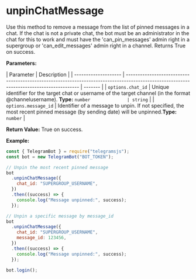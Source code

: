 # unpinChatMessage

Use this method to remove a message from the list of pinned messages in a chat. If the chat is not a private chat, the bot must be an administrator in the chat for this to work and must have the 'can_pin_messages' admin right in a supergroup or 'can_edit_messages' admin right in a channel. Returns True on success.

**Parameters:**

| Parameter            | Description                                                                                                                              |
| -------------------- | ---------------------------------------------------------------------------------------------------------------------------------------- | ------- |
| `options.chat_id`    | Unique identifier for the target chat or username of the target channel (in the format @channelusername). **Type:** `number              | string` |
| `options.message_id` | Identifier of a message to unpin. If not specified, the most recent pinned message (by sending date) will be unpinned.**Type:** `number` |

**Return Value:**
True on success.

**Example:**

```javascript
const { TelegramBot } = require("telegramsjs");
const bot = new TelegramBot("BOT_TOKEN");

// Unpin the most recent pinned message
bot
  .unpinChatMessage({
    chat_id: "SUPERGROUP_USERNAME",
  })
  .then((success) => {
    console.log("Message unpinned:", success);
  });

// Unpin a specific message by message_id
bot
  .unpinChatMessage({
    chat_id: "SUPERGROUP_USERNAME",
    message_id: 123456,
  })
  .then((success) => {
    console.log("Message unpinned:", success);
  });

bot.login();
```
